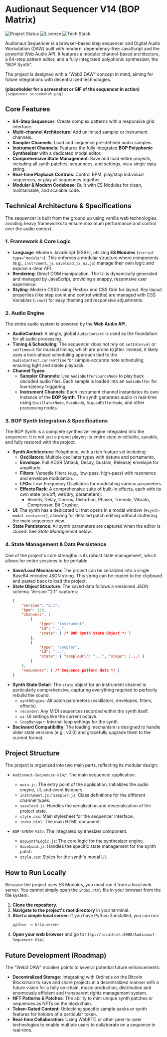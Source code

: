 
# Audionaut Sequencer V14 (BOP Matrix)

![Project Status](https://img.shields.io/badge/status-stable-green)
![License](https://img.shields.io/badge/license-MIT-blue)
![Tech Stack](https://img.shields.io/badge/tech-Vanilla%20JS%20&%20Web%20Audio%20API-yellow)

Audionaut Sequencer is a browser-based step sequencer and Digital Audio Workstation (DAW) built with modern, dependency-free JavaScript and the powerful Web Audio API. It features a modular channel-based architecture, a 64-step pattern editor, and a fully integrated polyphonic synthesizer, the "BOP Synth".

The project is designed with a "Web3 DAW" concept in mind, aiming for future integrations with decentralized technologies.

**(placeholder for a screenshot or GIF of the sequencer in action)**
`[sequencer_screenshot.png]`

## Core Features

- **64-Step Sequencer**: Create complex patterns with a responsive grid interface.
- **Multi-channel Architecture**: Add unlimited sampler or instrument channels.
- **Sampler Channels**: Load and sequence pre-defined audio samples.
- **Instrument Channels**: Features the fully integrated **BOP Polyphonic Synthesizer** with a dedicated modal editor.
- **Comprehensive State Management**: Save and load entire projects, including all synth patches, sequences, and settings, via a single data string.
- **Real-time Playback Controls**: Control BPM, play/stop individual sequences, or play all sequences together.
- **Modular & Modern Codebase**: Built with ES Modules for clean, maintainable, and scalable code.

## Technical Architecture & Specifications

The sequencer is built from the ground up using vanilla web technologies, avoiding heavy frameworks to ensure maximum performance and control over the audio context.

### 1. Framework & Core Logic

- **Language**: Modern JavaScript (ES6+), utilizing **ES Modules** (`<script type="module">`). This enforces a modular structure where components (e.g., `instrument.js`, `saveload.js`, `ui.js`) manage their own logic and expose a clear API.
- **Rendering**: Direct DOM manipulation. The UI is dynamically generated and managed by JavaScript, providing a snappy, responsive user experience.
- **Styling**: Modern CSS3 using Flexbox and CSS Grid for layout. Key layout properties (like step count and control widths) are managed with CSS Variables (`:root`) for easy theming and responsive adjustments.

### 2. Audio Engine

The entire audio system is powered by the **Web Audio API**.

- **AudioContext**: A single, global `AudioContext` is used as the foundation for all audio processing.
- **Timing & Scheduling**: The sequencer does not rely on `setInterval` or `setTimeout` for musical timing, which are prone to jitter. Instead, it likely uses a look-ahead scheduling approach tied to the `AudioContext.currentTime` for sample-accurate note scheduling, ensuring tight and stable playback.
- **Channel Types**:
    - **Sampler Channels**: Use `AudioBufferSourceNode` to play back decoded audio files. Each sample is loaded into an `AudioBuffer` for low-latency triggering.
    - **Instrument Channels**: Each instrument channel instantiates its own instance of the **BOP Synth**. The synth generates audio in real-time using `OscillatorNode`, `GainNode`, `BiquadFilterNode`, and other processing nodes.

### 3. BOP Synth Integration & Specifications

The BOP Synth is a complete synthesizer engine integrated into the sequencer. It is not just a preset player; its entire state is editable, savable, and fully restored with the project.

- **Synth Architecture**: Polyphonic, with a rich feature set including:
    - **Oscillators**: Multiple oscillator types with detune and portamento.
    - **Envelope**: Full ADSR (Attack, Decay, Sustain, Release) envelope for amplitude.
    - **Filters**: Versatile filters (e.g., low-pass, high-pass) with resonance and envelope modulation.
    - **LFOs**: Low-Frequency Oscillators for modulating various parameters.
    - **Effects Rack**: A comprehensive suite of built-in effects, each with its own state (on/off, wet/dry, parameters):
        - Reverb, Delay, Chorus, Distortion, Phaser, Tremolo, Vibrato, Compressor, Bit Crusher.
- **UI**: The synth has a dedicated UI that opens in a modal window (`#synth-modal-container`), allowing for detailed patch editing without cluttering the main sequencer view.
- **State Persistence**: All synth parameters are captured when the editor is closed. See *State Management* below.

### 4. State Management & Data Persistence

One of the project's core strengths is its robust state management, which allows for entire sessions to be portable.

- **Save/Load Mechanism**: The project can be serialized into a single Base64 encoded JSON string. This string can be copied to the clipboard and pasted back to load the project.
- **State Object Structure**: The saved data follows a versioned JSON schema. Version "2.1" captures:
  ```json
  {
      "version": "2.1",
      "bpm": 120,
      "channels": [
          {
              "type": "instrument",
              "id": "...",
              "state": { /* BOP Synth State Object */ }
          },
          {
              "type": "sampler",
              "id": "...",
              "state": { "sampleUrl": "...", "steps": [...] }
          }
      ],
      "sequences": { /* Sequence pattern data */ }
  }
  ```
- **Synth State Detail**: The `state` object for an instrument channel is particularly comprehensive, capturing everything required to perfectly rebuild the sound:
    - `synthEngine`: All patch parameters (oscillators, envelopes, filters, effects).
    - `recorder`: Any MIDI sequences recorded within the synth itself.
    - `ui`: UI settings like the current octave.
    - `loopManager`: Internal loop settings for the synth.
- **Backward Compatibility**: The loading mechanism is designed to handle older state versions (e.g., v2.0) and gracefully upgrade them to the current format.

## Project Structure

The project is organized into two main parts, reflecting its modular design:

- `Audionaut-Sequencer-V14/`: The main sequencer application.
  - `main.js`: The entry point of the application. Initializes the audio engine, UI, and event listeners.
  - `instrument.js` / `sampler.js`: Class definitions for the different channel types.
  - `saveload.js`: Handles the serialization and deserialization of the project state.
  - `style.css`: Main stylesheet for the sequencer interface.
  - `index.html`: The main HTML document.

- `BOP-SYNTH-V14/`: The integrated synthesizer component.
  - `BopSynthLogic.js`: The core logic for the synthesizer engine.
  - `SaveLoad.js`: Handles the specific state management for the synth patch.
  - `style.css`: Styles for the synth's modal UI.

## How to Run Locally

Because the project uses ES Modules, you must run it from a local web server. You cannot simply open the `index.html` file in your browser from the file system.

1.  **Clone the repository.**
2.  **Navigate to the project's root directory** in your terminal.
3.  **Start a simple local server.** If you have Python 3 installed, you can run:
    ```bash
    python -m http.server
    ```
4.  **Open your web browser** and go to `http://localhost:8000/Audionaut-Sequencer-V14/`.

## Future Development (Roadmap)

The "Web3 DAW" moniker points to several potential future enhancements:

- **Decentralized Storage**: Integrating with Ordinals on the Bitcoin Blockchain to save and share projects in a decentralized manner with a future vision for a fully on-chain, music production, distribution and enormously efficient and transparent rights management system.
- **NFT Patterns & Patches**: The ability to mint unique synth patches or sequences as NFTs on the blockchain.
- **Token-Gated Content**: Unlocking specific sample packs or synth features for holders of a particular token.
- **Real-time Collaboration**: Using WebRTC or other peer-to-peer technologies to enable multiple users to collaborate on a sequence in real-time.